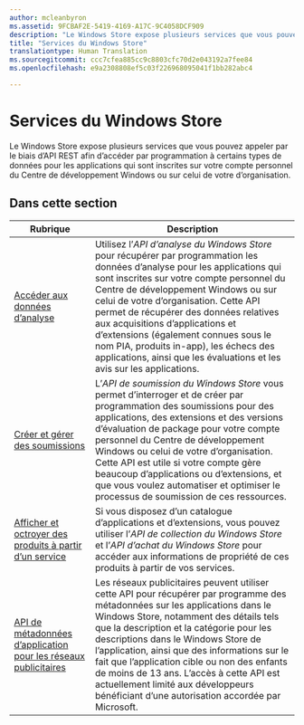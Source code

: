 ```yaml
---
author: mcleanbyron
ms.assetid: 9FCBAF2E-5419-4169-A17C-9C4058DCF909
description: "Le Windows Store expose plusieurs services que vous pouvez appeler par le biais d’API REST afin d’accéder par programmation à certains types de données pour les applications qui sont inscrites sur votre compte personnel du Centre de développement Windows ou sur celui de votre d’organisation."
title: "Services du Windows Store"
translationtype: Human Translation
ms.sourcegitcommit: ccc7cfea885cc9c8803cfc70d2e043192a7fee84
ms.openlocfilehash: e9a2308808ef5c03f226968095041f1bb282abc4

---
```


# <a name="windows-store-services"></a>Services du Windows Store

Le Windows Store expose plusieurs services que vous pouvez appeler par le biais d’API REST afin d’accéder par programmation à certains types de données pour les applications qui sont inscrites sur votre compte personnel du Centre de développement Windows ou sur celui de votre d’organisation.

## <a name="in-this-section"></a>Dans cette section


| Rubrique            | Description                 |
|------------------|-----------------------------|
| [Accéder aux données d’analyse](access-analytics-data-using-windows-store-services.md) | Utilisez l’*API d’analyse du Windows Store* pour récupérer par programmation les données d’analyse pour les applications qui sont inscrites sur votre compte personnel du Centre de développement Windows ou sur celui de votre d’organisation. Cette API permet de récupérer des données relatives aux acquisitions d’applications et d’extensions (également connues sous le nom PIA, produits in-app), les échecs des applications, ainsi que les évaluations et les avis sur les applications. |
| [Créer et gérer des soumissions](create-and-manage-submissions-using-windows-store-services.md) | L’*API de soumission du Windows Store* vous permet d’interroger et de créer par programmation des soumissions pour des applications, des extensions et des versions d’évaluation de package pour votre compte personnel du Centre de développement Windows ou celui de votre d’organisation. Cette API est utile si votre compte gère beaucoup d’applications ou d’extensions, et que vous voulez automatiser et optimiser le processus de soumission de ces ressources. |
| [Afficher et octroyer des produits à partir d’un service](view-and-grant-products-from-a-service.md)  | Si vous disposez d’un catalogue d’applications et d’extensions, vous pouvez utiliser l’*API de collection du Windows Store* et l’*API d’achat du Windows Store* pour accéder aux informations de propriété de ces produits à partir de vos services.  |
| [API de métadonnées d’application pour les réseaux publicitaires](app-metadata-api-for-advertising-networks.md)  | Les réseaux publicitaires peuvent utiliser cette API pour récupérer par programme des métadonnées sur les applications dans le Windows Store, notamment des détails tels que la description et la catégorie pour les descriptions dans le Windows Store de l’application, ainsi que des informations sur le fait que l’application cible ou non des enfants de moins de 13 ans. L’accès à cette API est actuellement limité aux développeurs bénéficiant d’une autorisation accordée par Microsoft.  |



 

 

 



<!--HONumber=Dec16_HO3-->


